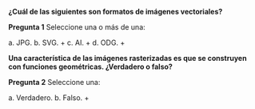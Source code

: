 **¿Cuál de las siguientes son formatos de imágenes vectoriales?**

**Pregunta 1**
Seleccione una o más de una:

a. JPG.
b. SVG. +
c. AI.  +
d. ODG. +

**Una característica de las imágenes rasterizadas es que se construyen con funciones geométricas. ¿Verdadero o falso?**

**Pregunta 2**
Seleccione una:

a. Verdadero.
b. Falso.     +


